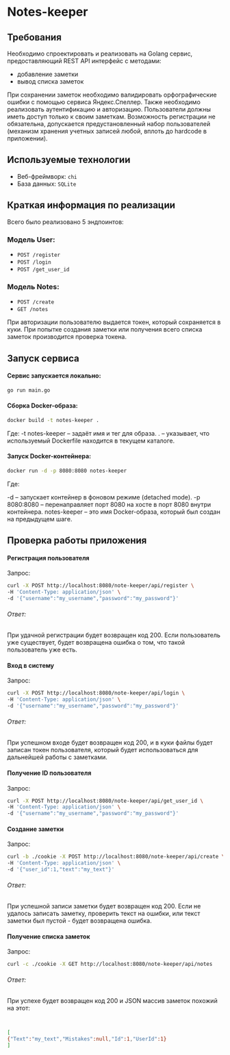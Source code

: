 
# Notes-keeper

## Требования

Необходимо спроектировать и реализовать на Golang сервис, предоставляющий REST API интерфейс с методами:
* добавление заметки
* вывод списка заметок

При сохранении заметок необходимо валидировать орфографические ошибки с помощью сервиса Яндекс.Спеллер. Также необходимо реализовать аутентификацию и авторизацию. Пользователи должны иметь доступ только к своим заметкам. Возможность регистрации не обязательна, допускается предустановленный набор пользователей (механизм хранения учетных записей любой, вплоть до hardcode в приложении).

## Используемые технологии

* Веб-фреймворк: `chi`
* База данных: `SQLite`

## Краткая информация по реализации

Всего было реализовано 5 эндпоинтов:

### Модель User:
* `POST /register`
* `POST /login`
* `POST /get_user_id`

### Модель Notes:
* `POST /create`
* `GET /notes`

При авторизации пользователю выдается токен, который сохраняется в куки. При попытке создания заметки или получения всего списка заметок производится проверка токена.

## Запуск сервиса

#### Сервис запускается локально:
```sh
go run main.go
```
#### Сборка Docker-образа:
```sh
docker build -t notes-keeper .
```

Где:
-t notes-keeper – задаёт имя и тег для образа.
. – указывает, что используемый Dockerfile находится в текущем каталоге.

#### Запуск Docker-контейнера:
```sh
docker run -d -p 8080:8080 notes-keeper
```

Где:

-d – запускает контейнер в фоновом режиме (detached mode).
-p 8080:8080 – перенаправляет порт 8080 на хосте в порт 8080 внутри контейнера.
notes-keeper – это имя Docker-образа, который был создан на предыдущем шаге.
## Проверка работы приложения
#### Регистрация пользователя
Запрос:
```sh
curl -X POST http://localhost:8080/note-keeper/api/register \
-H 'Content-Type: application/json' \
-d '{"username":"my_username","password":"my_password"}'
```
###### Ответ:
При удачной регистрации будет возвращен код 200. Если пользователь уже существует, будет возвращена ошибка о том, что такой пользователь уже есть.

#### Вход в систему
Запрос:
```sh
curl -X POST http://localhost:8080/note-keeper/api/login \
-H 'Content-Type: application/json' \
-d '{"username":"my_username","password":"my_password"}'
```
###### Ответ:
При успешном входе будет возвращен код 200, и в куки файлы будет записан токен пользователя, который будет использоваться для дальнейшей работы с заметками.

#### Получение ID пользователя
Запрос:
```sh
curl -X POST http://localhost:8080/note-keeper/api/get_user_id \
-H 'Content-Type: application/json' \
-d '{"username":"my_username","password":"my_password"}'
```
#### Создание заметки
Запрос:
```sh
curl -b ./cookie -X POST http://localhost:8080/note-keeper/api/create \
-H 'Content-Type: application/json' \
-d '{"user_id":1,"text":"my_text"}'
```
###### Ответ:
При успешной записи заметки будет возвращен код 200. Если не удалось записать заметку, проверить текст на ошибки, или текст заметки был пустой - будет возвращена ошибка.

#### Получение списка заметок
Запрос:
```sh
curl -c ./cookie -X GET http://localhost:8080/note-keeper/api/notes
```
###### Ответ:
При успехе будет возвращен код 200 и JSON массив заметок похожий на этот:
```sh


[
{"Text":"my_text","Mistakes":null,"Id":1,"UserId":1}
]
```
